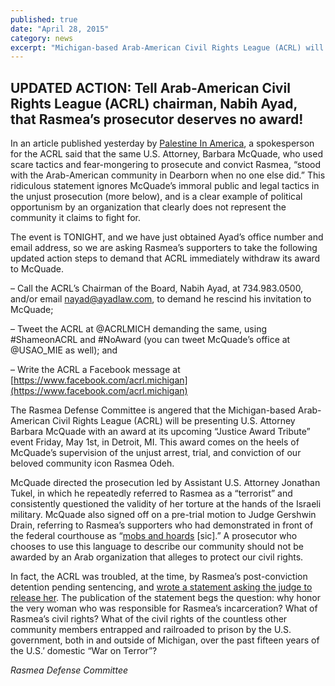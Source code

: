 ```yaml
---
published: true
date: "April 28, 2015"
category: news
excerpt: "Michigan-based Arab-American Civil Rights League (ACRL) will be presenting U.S. Attorney Barbara McQuade with an award at its upcoming “Justice Award Tribute” event Friday, May 1st, in Detroit, MI.  This award comes on the heels of McQuade’s supervision of the unjust arrest, trial, and conviction of our beloved community icon Rasmea Odeh. Tell ACRL this is unacceptable!"
---
```


## UPDATED ACTION: Tell Arab-American Civil Rights League (ACRL) chairman, Nabih Ayad, that Rasmea’s prosecutor deserves no award!
 
In an article published yesterday by [Palestine In America](http://palestineinamerica.com/2015/04/arab-american-civil-rights-league-to-honor-palestinian-icons-prosecutor/), a spokesperson for the ACRL said that the same U.S. Attorney, Barbara McQuade, who used scare tactics and fear-mongering to prosecute and convict Rasmea, “stood with the Arab-American community in Dearborn when no one else did.” This ridiculous statement ignores McQuade’s immoral public and legal tactics in the unjust prosecution (more below), and is a clear example of political opportunism by an organization that clearly does not represent the community it claims to fight for.

The event is TONIGHT, and we have just obtained Ayad’s office number and email address, so we are asking Rasmea’s supporters to take the following updated action steps to demand that ACRL immediately withdraw its award to McQuade.

– Call the ACRL’s Chairman of the Board, Nabih Ayad, at 734.983.0500, and/or email [nayad@ayadlaw.com](mailto:nayad@ayadlaw.com), to demand he rescind his invitation to McQuade;

– Tweet the ACRL at @ACRLMICH demanding the same, using #ShameonACRL and #NoAward (you can tweet McQuade’s office at @USAO_MIE as well); and

– Write the ACRL a Facebook message at [https://www.facebook.com/acrl.michigan](https://www.facebook.com/acrl.michigan)

The Rasmea Defense Committee is angered that the Michigan-based Arab-American Civil Rights League (ACRL) will be presenting U.S. Attorney Barbara McQuade with an award at its upcoming “Justice Award Tribute” event Friday, May 1st, in Detroit, MI. This award comes on the heels of McQuade’s supervision of the unjust arrest, trial, and conviction of our beloved community icon Rasmea Odeh.

McQuade directed the prosecution led by Assistant U.S. Attorney Jonathan Tukel, in which he repeatedly referred to Rasmea as a “terrorist” and consistently questioned the validity of her torture at the hands of the Israeli military. McQuade also signed off on a pre-trial motion to Judge Gershwin Drain, referring to Rasmea’s supporters who had demonstrated in front of the federal courthouse as “[mobs and hoards](http://images.politico.com/global/2014/10/05/odehanonjury.pdf) [sic].” A prosecutor who chooses to use this language to describe our community should not be awarded by an Arab organization that alleges to protect our civil rights.

In fact, the ACRL was troubled, at the time, by Rasmea’s post-conviction detention pending sentencing, and [wrote a statement asking the judge to release her](http://www.arabamerica.com/arab-american-civil-rights-league-statement-on-rasmea-odeh-decision/). The publication of the statement begs the question: why honor the very woman who was responsible for Rasmea’s incarceration? What of Rasmea’s civil rights? What of the civil rights of the countless other community members entrapped and railroaded to prison by the U.S. government, both in and outside of Michigan, over the past fifteen years of the U.S.’ domestic “War on Terror”?

_Rasmea Defense Committee_ 